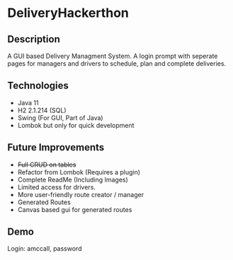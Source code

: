 # DeliveryHackerthon

## Description
A GUI based Delivery Managment System. A login prompt with seperate pages for managers and drivers to schedule, plan and complete deliveries.

## Technologies
- Java 11
- H2 2.1.214 (SQL)
- Swing (For GUI, Part of Java) 
- Lombok but only for quick development

## Future Improvements
- ~~Full CRUD on tables~~
- Refactor from Lombok (Requires a plugin)
- Complete ReadMe (Including Images)
- Limited access for drivers.
- More user-friendly route creator / manager
- Generated Routes
- Canvas based gui for generated routes

## Demo
Login: amccall, password